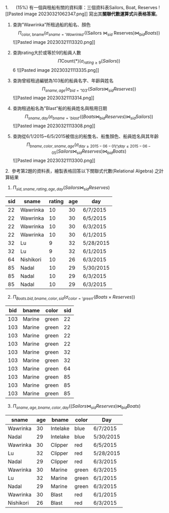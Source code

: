 1.      (15%) 有一個與租船有關的資料庫：三個資料表Sailors, Boat, Reserves
![[Pasted image 20230321062347.png]]
寫出其**關聯代數運算式**與**表格答案**。
  1. 查詢”Wawrinka”所租過船的船名、顏色
  $$\Pi_\text{color, bname}
  \left(\sigma_{sname = 'Wawrinka'}((\text{Sailors $\bowtie_{sid}$ Reserves})\bowtie_{bid}Boats) 
  \right) $$
![[Pasted image 20230321113320.png]]

  2. 查詢rating大於或等於9的船員人數
  $$\Pi\text{Count}(*)(\sigma_{rating\geq 9}(Sailors)) $$
   6
   ![[Pasted image 20230321113335.png]]
  1. 查詢曾經租過編號為103船的船員名字、年齡與姓名
  $$\Pi_{sname,age}(\sigma_{bid='103'}(Sailors\bowtie_{sid}Reserves))$$
![[Pasted image 20230321113314.png]]
  1. 查詢租過船名為”Blast”船的船員姓名與租用日期
  $$\Pi_{sname,day}(\sigma_{bname='blast'}((Boats\bowtie_{bid}Reserves)\bowtie_{sid}Sailors))$$
![[Pasted image 20230321113308.png]]
  1. 查詢從6/1/2015~6/5/2015被借出的船隻名、船隻顏色、船員姓名與其年齡
$$\Pi_{bname,color,sname,age}(\sigma_{day\geq2015-06-01\bigcap day\leq2015-06-05}(Sailors\bowtie_{sid}Reserves)\bowtie_{bid}Boats) $$
![[Pasted image 20230321113300.png]]

2.  參考第2題的資料表，繪製表格回答以下關聯式代數(Relational Algebra) 之計算結果


   1. $\Pi_{sid,sname,rating,age,day}(Sailors\bowtie_{sid}Reserves)$
  
| sid | sname     | rating | age | day        |
|-----|-----------|--------|-----|------------|
| 22  | Wawrinka  | 10     | 30  | 6/7/2015   |
| 22  | Wawrinka  | 10     | 30  | 6/5/2015   |
| 22  | Wawrinka  | 10     | 30  | 6/3/2015   |
| 22  | Wawrinka  | 10     | 30  | 6/1/2015   |
| 32  | Lu        | 9      | 32  | 5/28/2015  |
| 32  | Lu        | 9      | 32  | 6/1/2015   |
| 64  | Nishikori | 10     | 26  | 6/3/2015   |
| 85  | Nadal     | 10     | 29  | 5/30/2015  |
| 85  | Nadal     | 10     | 29  | 6/3/2015   |
| 85  | Nadal     | 10     | 29  | 6/3/2015   |
  2. $\Pi_{Boats.bid,bname,color,sid}(\sigma_{color='green'}(Boats\times Reserves))$
  
| bid | bname  | color | sid  |
|-----|--------|-------|------|
| 103 | Marine | green | 22   |
| 103 | Marine | green | 22   |
| 103 | Marine | green | 22   |
| 103 | Marine | green | 22   |
| 103 | Marine | green | 32   |
| 103 | Marine | green | 32   |
| 103 | Marine | green | 64   |
| 103 | Marine | green | 85   |
| 103 | Marine | green | 85   |
| 103 | Marine | green | 85   |
  3. $\Pi_{sname,age,bname,color,day}((Sailors\bowtie_{sid}Reserves)\bowtie_{bid}Boats)$
  
  | sname     | age | bname    | color | Day        |
|-----------|-----|----------|-------|------------|
| Wawrinka  | 30  | Intelake | blue  | 6/7/2015   |
| Nadal     | 29  | Intelake | blue  | 5/30/2015  |
| Wawrinka  | 30  | Clipper  | red   | 6/5/2015   |
| Lu        | 32  | Clipper  | red   | 5/28/2015  |
| Nadal     | 29  | Clipper  | red   | 6/3/2015   |
| Wawrinka  | 30  | Marine   | green | 6/3/2015   |
| Lu        | 32  | Marine   | green | 6/1/2015   |
| Nadal     | 29  | Marine   | green | 6/3/2015   |
| Wawrinka  | 30  | Blast    | red   | 6/1/2015   |
| Nishikori | 26  | Blast    | red   | 6/3/2015   |